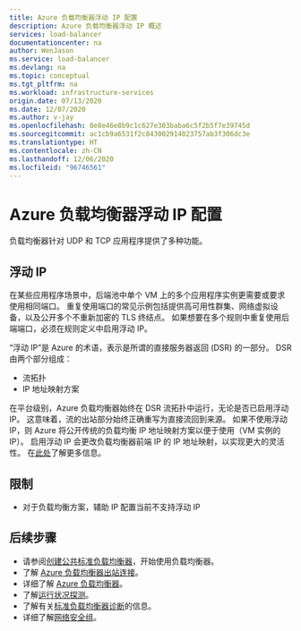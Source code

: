 ```yaml
---
title: Azure 负载均衡器浮动 IP 配置
description: Azure 负载均衡器浮动 IP 概述
services: load-balancer
documentationcenter: na
author: WenJason
ms.service: load-balancer
ms.devlang: na
ms.topic: conceptual
ms.tgt_pltfrm: na
ms.workload: infrastructure-services
origin.date: 07/13/2020
ms.date: 12/07/2020
ms.author: v-jay
ms.openlocfilehash: 8e8e46e8b9c1c627e303baba6c5f2b5f7e39745d
ms.sourcegitcommit: ac1cb9a6531f2c843002914023757ab3f306dc3e
ms.translationtype: HT
ms.contentlocale: zh-CN
ms.lasthandoff: 12/06/2020
ms.locfileid: "96746561"
---
```

# <a name="azure-load-balancer-floating-ip-configuration"></a>Azure 负载均衡器浮动 IP 配置

负载均衡器针对 UDP 和 TCP 应用程序提供了多种功能。

## <a name="floating-ip"></a>浮动 IP

在某些应用程序场景中，后端池中单个 VM 上的多个应用程序实例更需要或要求使用相同端口。 重复使用端口的常见示例包括提供高可用性群集、网络虚拟设备，以及公开多个不重新加密的 TLS 终结点。 如果想要在多个规则中重复使用后端端口，必须在规则定义中启用浮动 IP。

“浮动 IP”是 Azure 的术语，表示是所谓的直接服务器返回 (DSR) 的一部分。 DSR 由两个部分组成：

- 流拓扑
- IP 地址映射方案

在平台级别，Azure 负载均衡器始终在 DSR 流拓扑中运行，无论是否已启用浮动 IP。 这意味着，流的出站部分始终正确重写为直接流回到来源。
如果不使用浮动 IP，则 Azure 将公开传统的负载均衡 IP 地址映射方案以便于使用（VM 实例的 IP）。 启用浮动 IP 会更改负载均衡器前端 IP 的 IP 地址映射，以实现更大的灵活性。 在[此处](load-balancer-multivip-overview.md)了解更多信息。

## <a name="limitations"></a><a name = "limitations"></a>限制

- 对于负载均衡方案，辅助 IP 配置当前不支持浮动 IP

## <a name="next-steps"></a>后续步骤

- 请参阅[创建公共标准负载均衡器](quickstart-load-balancer-standard-public-portal.md)，开始使用负载均衡器。
- 了解 [Azure 负载均衡器出站连接](load-balancer-outbound-connections.md)。
- 详细了解 [Azure 负载均衡器](load-balancer-overview.md)。
- 了解[运行状况探测](load-balancer-custom-probe-overview.md)。
- 了解有关[标准负载均衡器诊断](load-balancer-standard-diagnostics.md)的信息。
- 详细了解[网络安全组](../virtual-network/network-security-groups-overview.md)。
